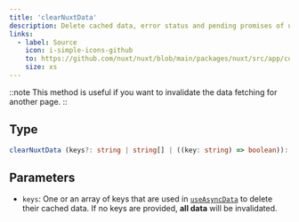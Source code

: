 ```yaml
---
title: 'clearNuxtData'
description: Delete cached data, error status and pending promises of useAsyncData and useFetch.
links:
  - label: Source
    icon: i-simple-icons-github
    to: https://github.com/nuxt/nuxt/blob/main/packages/nuxt/src/app/composables/asyncData.ts
    size: xs
---
```


::note
This method is useful if you want to invalidate the data fetching for another page.
::

## Type

```ts
clearNuxtData (keys?: string | string[] | ((key: string) => boolean)): void
```

## Parameters

* `keys`: One or an array of keys that are used in [`useAsyncData`](/docs/3.x/api/composables/use-async-data) to delete their cached data. If no keys are provided, **all data** will be invalidated.
